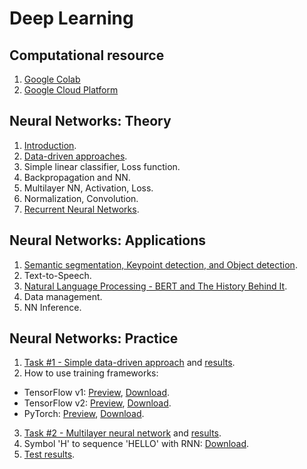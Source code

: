 # Deep Learning

## Сomputational resource

1. [Google Colab](https://colab.research.google.com/)
2. [Google Cloud Platform](google_cloud_platform.md)

## Neural Networks: Theory
1. [Introduction](materials/DeepLearning_Lecture_01_Introduction.pdf).
2. [Data-driven approaches](materials/DeepLearning_Lecture_02_DataDrivenApproaches.pdf).
3. Simple linear classifier, Loss function.
4. Backpropagation and NN.
5. Multilayer NN, Activation, Loss.
6. Normalization, Convolution.
7. [Recurrent Neural Networks](materials/DeepLearning_Lecture_07_RecurrenNeuralNetworks.pdf). 

## Neural Networks: Applications
1. [Semantic segmentation, Keypoint detection, and Object detection](materials/DeepLearning_Lecture_08_SemanticSegmentation,Keypoints,Detection.pdf).
2. Text-to-Speech.
3. [Natural Language Processing - BERT and The History Behind It](materials/DeepLearning_Lecture_10_BERT_and_the_history_behind_it.pdf).
4. Data management.
5. NN Inference.

## Neural Networks: Practice
1. [Task #1 - Simple data-driven approach](practice/task1.md) and [results](practice/task1_results.md).
2. How to use training frameworks:
  * TensorFlow v1: [Preview](practice/tf1.html), [Download](practice/tf1.ipynb).
  * TensorFlow v2: [Preview](practice/tf2_eager_mode.html), [Download](practice/tf2_eager_mode.ipynb).
  * PyTorch: [Preview](practice/pytorch.html), [Download](practice/pytorch.ipynb).
   
3. [Task #2 - Multilayer neural network](practice/task2.md) and [results](practice/task2_results.md).
4. Symbol 'H' to sequence 'HELLO' with RNN: [Download](practice/rnn_lecture.ipynb).
5. [Test results](practice/test_results.md).
